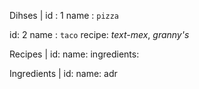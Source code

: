 Dihses        | 
id : 1
name : `pizza`

id: 2
name : `taco`
recipe: _text-mex_,   _granny's_

Recipes |
id: 
name:
ingredients: 

Ingredients |
id:
name:                                           adr
